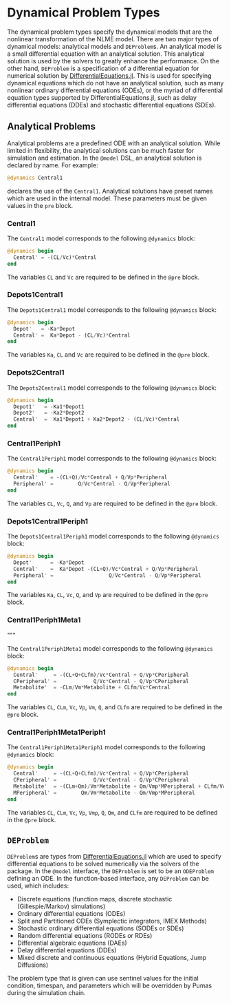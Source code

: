 # Dynamical Problem Types

The dynamical problem types specify the dynamical models that are the nonlinear
transformation of the NLME model. There are two major types of dynamical models:
analytical models and `DEProblem`s. An analytical model is a small differential
equation with an analytical solution. This analytical solution is used by the
solvers to greatly enhance the performance. On the other hand, `DEProblem` is
a specification of a differential equation for numerical solution by
[DifferentialEquations.jl](http://docs.juliadiffeq.org/latest/). This is used
for specifying dynamical equations which do not have an analytical solution,
such as many nonlinear ordinary differential equations (ODEs), or the myriad
of differential equation types supported by DifferentialEquations.jl, such
as delay differential equations (DDEs) and stochastic differential equations
(SDEs).

## Analytical Problems

Analytical problems are a predefined ODE with an analytical solution. While
limited in flexibility, the analytical solutions can be much faster for
simulation and estimation. In the `@model` DSL, an analytical solution
is declared by name. For example:

```julia
@dynamics Central1
```

declares the use of the `Central1`. Analytical solutions
have preset names which are used in the internal model. These parameters
must be given values in the `pre` block.

### Central1

The `Central1` model corresponds to the following `@dynamics` block:

```julia
@dynamics begin
  Central' = -(CL/Vc)*Central
end
```

The variables `CL` and `Vc` are required to be defined in the `@pre` block.

### Depots1Central1

The `Depots1Central1` model corresponds to the following `@dynamics` block:

```julia
@dynamics begin
  Depot'   = -Ka*Depot
  Central' =  Ka*Depot - (CL/Vc)*Central
end
```

The variables `Ka`, `CL` and `Vc` are required to be defined in the `@pre` block.

### Depots2Central1

The `Depots2Central1` model corresponds to the following `@dynamics` block:

```julia
@dynamics begin
  Depot1'   = -Ka1*Depot1
  Depot2'   = -Ka2*Depot2
  Central'  =  Ka1*Depot1 + Ka2*Depot2 - (CL/Vc)*Central
end
```
### Central1Periph1

The `Central1Periph1` model corresponds to the following `@dynamics` block:

```julia
@dynamics begin
  Central'    = -(CL+Q)/Vc*Central + Q/Vp*Peripheral
  Peripheral' =        Q/Vc*Central - Q/Vp*Peripheral
end
```

The variables `CL`, `Vc`, `Q`, and `Vp` are required to be defined in the `@pre` block.

### Depots1Central1Periph1

The `Depots1Central1Periph1` model corresponds to the following `@dynamics` block:

```julia
@dynamics begin
  Depot'      = -Ka*Depot
  Central'    =  Ka*Depot -(CL+Q)/Vc*Central + Q/Vp*Peripheral
  Peripheral' =                  Q/Vc*Central - Q/Vp*Peripheral
end
```

The variables `Ka`, `CL`, `Vc`, `Q`, and `Vp` are required to be defined in the `@pre` block.

### Central1Periph1Meta1
"""

The `Central1Periph1Meta1` model corresponds to the following `@dynamics` block:

```julia
@dynamics begin
  Central'     = -(CL+Q+CLfm)/Vc*Central + Q/Vp*CPeripheral
  CPeripheral' =            Q/Vc*Central - Q/Vp*CPeripheral
  Metabolite'  = -CLm/Vm*Metabolite + CLfm/Vc*Central
end
```

The variables `CL`, `CLm`, `Vc`, `Vp`, `Vm`, `Q`, and `CLfm` are required to be defined in the `@pre` block.

### Central1Periph1Meta1Periph1

The `Central1Periph1Meta1Periph1` model corresponds to the following `@dynamics` block:

```julia
@dynamics begin
  Central'     = -(CL+Q+CLfm)/Vc*Central + Q/Vp*CPeripheral
  CPeripheral' =            Q/Vc*Central - Q/Vp*CPeripheral
  Metabolite'  = -(CLm+Qm)/Vm*Metabolite + Qm/Vmp*MPeripheral + CLfm/Vc*Central
  MPeripheral' =        Qm/Vm*Metabolite - Qm/Vmp*MPeripheral
end
```

The variables `CL`, `CLm`, `Vc`, `Vp`, `Vmp`, `Q`, `Qm`, and `CLfm` are required to be defined in the `@pre` block.

## `DEProblem`

`DEProblem`s are types from [DifferentialEquations.jl](http://docs.juliadiffeq.org/latest/)
which are used to specify differential equations to be solved numerically via
the solvers of the package. In the `@model` interface, the `DEProblem` is set
to be an `ODEProblem` defining an ODE. In the function-based interface, any
`DEProblem` can be used, which includes:

- Discrete equations (function maps, discrete stochastic (Gillespie/Markov) simulations)
- Ordinary differential equations (ODEs)
- Split and Partitioned ODEs (Symplectic integrators, IMEX Methods)
- Stochastic ordinary differential equations (SODEs or SDEs)
- Random differential equations (RODEs or RDEs)
- Differential algebraic equations (DAEs)
- Delay differential equations (DDEs)
- Mixed discrete and continuous equations (Hybrid Equations, Jump Diffusions)

The problem type that is given can use sentinel values for the initial condition,
timespan, and parameters which will be overridden by Pumas during the simulation
chain.
